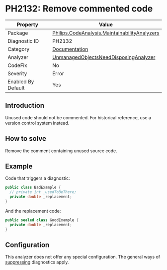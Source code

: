 # PH2132: Remove commented code

| Property | Value  |
|--|--|
| Package | [Philips.CodeAnalysis.MaintainabilityAnalyzers](https://www.nuget.org/packages/Philips.CodeAnalysis.MaintainabilityAnalyzers) |
| Diagnostic ID | PH2132 |
| Category  | [Documentation](../Documentation.md) |
| Analyzer | [UnmanagedObjectsNeedDisposingAnalyzer](https://github.com/philips-software/roslyn-analyzers/blob/main/Philips.CodeAnalysis.MaintainabilityAnalyzers/Documentation/RemoveCommentedCodeAnalyzer.cs)
| CodeFix  | No |
| Severity | Error |
| Enabled By Default | Yes |

## Introduction

Unused code should not be commented. For historical reference, use a version control system instead.

## How to solve

Remove the comment containing unused source code.

## Example

Code that triggers a diagnostic:
``` cs
public class BadExample {
  // private int _usedToBeThere;
  private double _replacement;
}
```

And the replacement code:
``` cs
public sealed class GoodExample {
  private double _replacement;
}
```

## Configuration

This analyzer does not offer any special configuration. The general ways of [suppressing](https://learn.microsoft.com/en-us/dotnet/fundamentals/code-analysis/suppress-warnings) diagnostics apply.